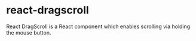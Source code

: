 # react-dragscroll
React DragScroll is a React component which enables scrolling via holding the mouse button.
